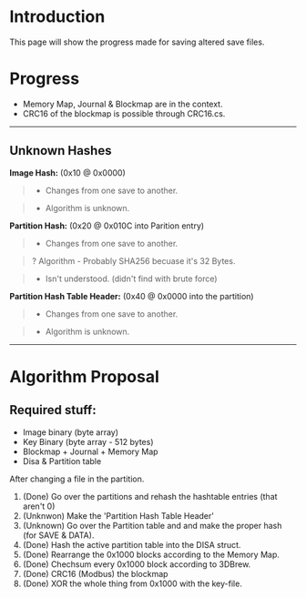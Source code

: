 # Introduction #

This page will show the progress made for saving altered save files.

# Progress #

  * Memory Map, Journal & Blockmap are in the context.
  * CRC16 of the blockmap is possible through CRC16.cs.


---


## Unknown Hashes ##

**Image Hash:** (0x10 @ 0x0000)

> + Changes from one save to another.

> - Algorithm is unknown.

**Partition Hash:** (0x20 @ 0x010C into Parition entry)

> + Changes from one save to another.

> ? Algorithm - Probably SHA256 becuase it's 32 Bytes.

> - Isn't understood. (didn't find with brute force)

**Partition Hash Table Header:** (0x40 @ 0x0000 into the partition)

> + Changes from one save to another.

> - Algorithm is unknown.


---

# Algorithm Proposal #

## Required stuff: ##

  * Image binary (byte array)
  * Key Binary (byte array - 512 bytes)
  * Blockmap + Journal + Memory Map
  * Disa & Partition table

After changing a file in the partition.
  1. (Done) Go over the partitions and rehash the hashtable entries (that aren't 0)
  1. (Unknwon) Make the 'Partition Hash Table Header'
  1. (Unknown) Go over the Partition table and and make the proper hash (for SAVE & DATA).
  1. (Done) Hash the active partition table into the DISA struct.
  1. (Done) Rearrange the 0x1000 blocks according to the Memory Map.
  1. (Done) Chechsum every 0x1000 block according to 3DBrew.
  1. (Done) CRC16 (Modbus) the blockmap
  1. (Done) XOR the whole thing from 0x1000 with the key-file.